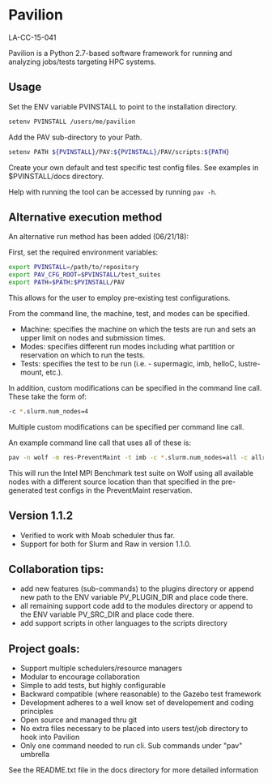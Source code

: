 # Pavilion

LA-CC-15-041

Pavilion is a Python 2.7-based software framework for running and analyzing jobs/tests targeting HPC systems.


## Usage

Set the ENV variable PVINSTALL to point to the installation directory.
```sh
setenv PVINSTALL /users/me/pavilion
```

Add the PAV sub-directory to your Path.
```bash
setenv PATH ${PVINSTALL}/PAV:${PVINSTALL}/PAV/scripts:${PATH}
```

Create your own default and test specific test config files. See examples in $PVINSTALL/docs directory.

Help with running the tool can be accessed by running `pav -h`.

## Alternative execution method

An alternative run method has been added (06/21/18):

First, set the required environment variables:
```bash
export PVINSTALL=/path/to/repository
export PAV_CFG_ROOT=$PVINSTALL/test_suites
export PATH=$PATH:$PVINSTALL/PAV
```

This allows for the user to employ pre-existing test configurations.

From the command line, the machine, test, and modes can be specified.
 - Machine: specifies the machine on which the tests are run and sets an upper limit on nodes and submission times.
 - Modes: specifies different run modes including what partition or reservation on which to run the tests.
 - Tests: specifies the test to be run (i.e. - supermagic, imb, helloC, lustre-mount, etc.).

In addition, custom modifications can be specified in the command line call.  These take the form of:
```bash
-c *.slurm.num_nodes=4
```

Multiple custom modifications can be specified per command line call.

An example command line call that uses all of these is:
```bash
pav -n wolf -m res-PreventMaint -t imb -c *.slurm.num_nodes=all -c allreduce.source_location=/test/location run_test_suite
```

This will run the Intel MPI Benchmark test suite on Wolf using all available nodes with a different source
location than that specified in the pre-generated test configs in the PreventMaint reservation.

## Version 1.1.2

- Verified to work with Moab scheduler thus far. 
- Support for both for Slurm and Raw in version 1.1.0.


## Collaboration tips:

  - add new features (sub-commands) to the plugins directory or
    append new path to the ENV variable PV_PLUGIN_DIR and place code there.
  - all remaining support code add to the modules directory or append to the
    ENV variable PV_SRC_DIR and place code there.
  - add support scripts in other languages to the scripts directory

## Project goals:

   - Support multiple schedulers/resource managers 
   - Modular to encourage collaboration  
   - Simple to add tests, but highly configurable
   - Backward compatible (where reasonable) to the Gazebo test framework
   - Development adheres to a well know set of developement and coding principles
   - Open source and managed thru git  
   - No extra files necessary to be placed into users test/job directory to hook into Pavilion
   - Only one command needed to run cli. Sub commands under "pav" umbrella  

See the README.txt file in the docs directory for more detailed information
